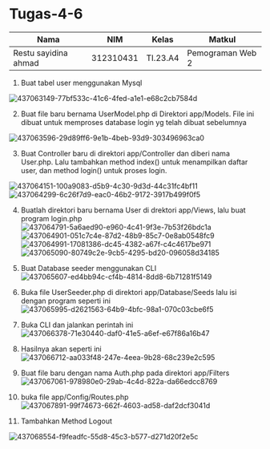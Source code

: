 # Tugas-4-6

|Nama|NIM|Kelas|Matkul|
|----|---|-----|------|
|Restu sayidina ahmad|312310431|TI.23.A4|Pemograman Web 2|

1. Buat tabel user menggunakan Mysql

![437063149-77bf533c-41c6-4fed-a1e1-e68c2cb7584d](https://github.com/user-attachments/assets/65dcc9de-9991-49a8-991d-cea2d790a49b)

2. Buat file baru bernama UserModel.php di Direktori app/Models. File ini dibuat untuk memproses database login yg telah dibuat sebelumnya

![437063596-29d89ff6-9e1b-4beb-93d9-303496963ca0](https://github.com/user-attachments/assets/b072dd49-5388-46e8-990e-7085abf9f045)

3. Buat Controller baru di direktori app/Controller dan diberi nama User.php. Lalu tambahkan method index() untuk menampilkan daftar user, dan method login() untuk proses login.

![437064151-100a9083-d5b9-4c30-9d3d-44c31fc4bf11](https://github.com/user-attachments/assets/2c706ed9-478a-4a49-9ea8-923e569d2f1d)
![437064299-6c26f7d9-eac0-46b2-9172-3917b499f0f5](https://github.com/user-attachments/assets/ed2ceb43-ce4a-4ad8-b46c-812d97bbe265)

4. Buatlah direktori baru bernama User di drektori app/Views, lalu buat program login.php
![437064791-5a6aed90-e960-4c41-9f3e-7b53f26bdc1a](https://github.com/user-attachments/assets/395dee6a-2381-4731-bca6-d53d1a4f69de)
![437064901-051c7c4e-87d2-48b9-85c7-0e8ab0548fc9](https://github.com/user-attachments/assets/e2fa8d81-86ad-4ae1-9bb9-d3fd9bbf1444)
![437064991-17081386-dc45-4382-a67f-c4c4617be971](https://github.com/user-attachments/assets/4352702a-9e15-4617-aa87-9262f7353cb3)
![437065090-80749c2e-9cb5-4295-bd20-096058d34185](https://github.com/user-attachments/assets/1748b688-578a-4596-9679-3410ba6a6064)

5. Buat Database seeder menggunakan CLI
![437065607-ed4bb94c-cf4b-4814-8dd8-6b71281f5149](https://github.com/user-attachments/assets/4e74b0bd-e156-4570-b8e5-9b83a8031312)

6. Buka file UserSeeder.php di direktori app/Database/Seeds lalu isi dengan program seperti ini
![437065995-d2621563-64b9-4bfc-98a1-070c03cbe6f5](https://github.com/user-attachments/assets/f130ad30-5c1c-413e-bbd5-1f3073580823)

7. Buka CLI dan jalankan perintah ini
![437066378-71e30440-daf0-41e5-a6ef-e67f86a16b47](https://github.com/user-attachments/assets/be468ea1-3754-4825-afa4-d321360cb2f4)
8. Hasilnya akan seperti ini
![437066712-aa033f48-247e-4eea-9b28-68c239e2c595](https://github.com/user-attachments/assets/04fef0a1-e568-42fd-b8e1-22785f07b1ec)

9. Buat file baru dengan nama Auth.php pada direktori app/Filters
![437067061-978980e0-29ab-4c4d-822a-da66edcc8769](https://github.com/user-attachments/assets/fbb756b5-345d-4d9a-bb53-0c29094ab6da)

10. buka file app/Config/Routes.php
![437067891-99f74673-662f-4603-ad58-daf2dcf3041d](https://github.com/user-attachments/assets/89744ece-94fb-4abb-9a1a-58629985d026)

11. Tambahkan Method Logout

![437068554-f9feadfc-55d8-45c3-b577-d271d20f2e5c](https://github.com/user-attachments/assets/543e17f8-d2c5-4907-9368-0492342887ac)



